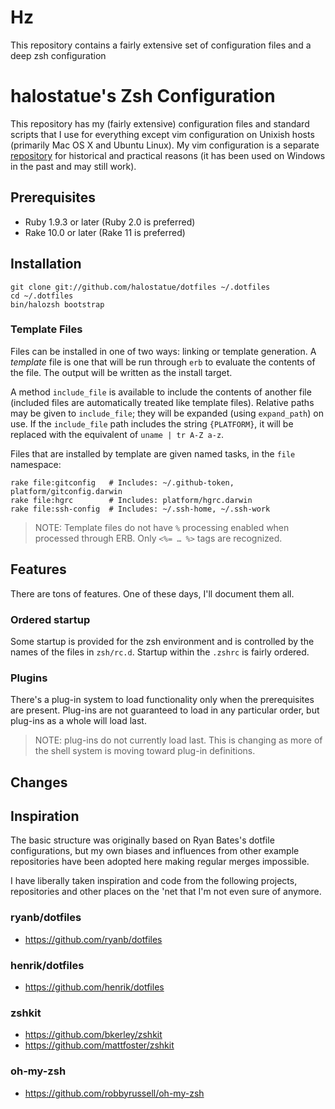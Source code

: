 # Hz

This repository contains a fairly extensive set of configuration files and a
deep zsh configuration

# halostatue's Zsh Configuration

This repository has my (fairly extensive) configuration files and standard
scripts that I use for everything except vim configuration on Unixish hosts
(primarily Mac OS X and Ubuntu Linux). My vim configuration is a separate
[repository][vim-config] for historical and practical reasons (it has been used
on Windows in the past and may still work).

[vim-config]: https://github.com/halostatue/vim-config/

## Prerequisites

* Ruby 1.9.3 or later (Ruby 2.0 is preferred)
* Rake 10.0 or later (Rake 11 is preferred)

## Installation

    git clone git://github.com/halostatue/dotfiles ~/.dotfiles
    cd ~/.dotfiles
    bin/halozsh bootstrap

### Template Files

Files can be installed in one of two ways: linking or template generation. A
*template* file is one that will be run through `erb` to evaluate the contents
of the file. The output will be written as the install target.

A method `include_file` is available to include the contents of another file
(included files are automatically treated like template files). Relative paths
may be given to `include_file`; they will be expanded (using `expand_path`) on
use. If the `include_file` path includes the string `{PLATFORM}`, it will be
replaced with the equivalent of `uname | tr A-Z a-z`.

Files that are installed by template are given named tasks, in the `file`
namespace:

    rake file:gitconfig   # Includes: ~/.github-token, platform/gitconfig.darwin
    rake file:hgrc        # Includes: platform/hgrc.darwin
    rake file:ssh-config  # Includes: ~/.ssh-home, ~/.ssh-work

> NOTE: Template files do not have `%` processing enabled when processed
> through ERB. Only `<%= … %>` tags are recognized.

## Features

There are tons of features. One of these days, I'll document them all.

### Ordered startup

Some startup is provided for the zsh environment and is controlled by the names
of the files in `zsh/rc.d`. Startup within the `.zshrc` is fairly ordered.

### Plugins

There's a plug-in system to load functionality only when the prerequisites are
present. Plug-ins are not guaranteed to load in any particular order, but
plug-ins as a whole will load last.

> NOTE: plug-ins do not currently load last. This is changing as more of the
> shell system is moving toward plug-in definitions.

## Changes 

## Inspiration

The basic structure was originally based on Ryan Bates's dotfile
configurations, but my own biases and influences from other example
repositories have been adopted here making regular merges impossible.

I have liberally taken inspiration and code from the following projects,
repositories and other places on the 'net that I'm not even sure of anymore.

### ryanb/dotfiles

* https://github.com/ryanb/dotfiles

### henrik/dotfiles

* https://github.com/henrik/dotfiles

### zshkit

* https://github.com/bkerley/zshkit
* https://github.com/mattfoster/zshkit

### oh-my-zsh

* https://github.com/robbyrussell/oh-my-zsh
